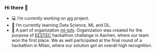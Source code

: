 ### Hi there 👋

- 💻 I’m currently working on [wg](https://github.com/mackostya/wg) project.
- 🔭 I’m currently learning Data Science, ML and DL.
- 👥 A part of organization [ml-lohi](https://github.com/ml-lohi). Organization was created for the purpose of [EESTEC](https://eestec.net) hackathon challange in Aachen, where our team won the first place. We as well participated at the final round of a hackathon in Milan, where our solution got an overall high recognition.
